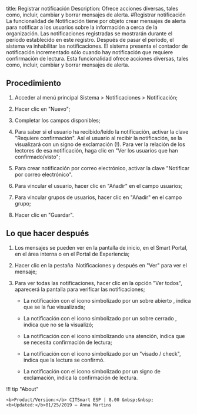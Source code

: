 title: Registrar notificación
Description: Ofrece acciones diversas, tales como, incluir, cambiar y borrar mensajes de alerta.
#Registrar notificación
La funcionalidad de Notificación tiene por objeto crear mensajes de alerta para
notificar a los usuarios sobre la información a cerca de la organización.
Las notificaciones registradas se mostrarán durante el período establecido en
este registro. Después de pasar el período, el sistema va inhabilitar las
notificaciones.
El sistema presenta el contador de notificación incrementado sólo cuando hay
notificación que requiere confirmación de lectura.
Esta funcionalidad ofrece acciones diversas, tales como, incluir, cambiar y
borrar mensajes de alerta.

Procedimiento
-----------------

1.  Acceder al menú principal Sistema \> Notificaciones \> Notificación;

2.  Hacer clic en "Nuevo";

3.  Completar los campos disponibles;

4.  Para saber si el usuario ha recibido/leído la notificación,
    activar la clave "Requiere confirmación". Así el usuario al recibir la
    notificación, se la visualizará con un signo de exclamación (!). Para ver la relación de los lectores de esa notificación, haga clic     en "Ver los usuarios que han confirmado/visto";
    
5.  Para crear notificación por correo electrónico, activar la clave "Notificar
    por correo electrónico".
    
6.  Para vincular el usuario, hacer clic en "Añadir" en el campo usuarios;

7.  Para vincular grupos de usuarios, hacer clic en "Añadir" en el campo grupo;

8.  Hacer clic en "Guardar".

Lo que hacer después
--------------------

1.  Los mensajes se pueden ver en la pantalla de inicio, en el Smart Portal, en
    el área interna o en el Portal de Experiencia;

2.  Hacer clic en la pestaña  Notificaciones y después en "Ver" para ver el
    mensaje;

3.  Para ver todas las notificaciones, hacer clic en la opción "Ver todos",
    aparecerá la pantalla para verificar las notificaciones;

    -   La notificación con el icono simbolizado por un sobre abierto , indica que
        se la fue visualizada;

    -   La notificación con el icono simbolizado por un sobre cerrado , indica que
        no se la visualizó;

    -   La notificación con el icono simbolizando una atención, indica que se
        necesita confirmación de lectura;

    -   La notificación con el icono simbolizado por un "visado / check", indica que
        la lectura se confirmó.
        
    -   La notificación con el icono simbolizado por un signo de exclamación, indica la confirmación de lectura.    


!!! tip "About"

    <b>Product/Version:</b> CITSmart ESP | 8.00 &nbsp;&nbsp;
    <b>Updated:</b>01/25/2019 – Anna Martins
